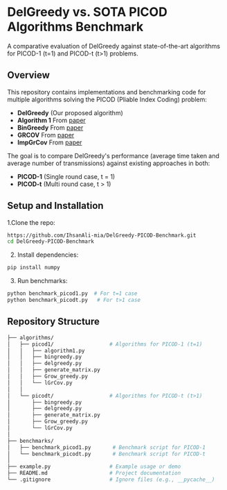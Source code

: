 # DelGreedy vs. SOTA PICOD Algorithms Benchmark

A comparative evaluation of DelGreedy against state-of-the-art algorithms for PICOD-1 (t=1) and PICOD-t (t>1) problems.

## Overview

This repository contains implementations and benchmarking code for multiple algorithms solving the PICOD (Pliable Index Coding) problem:


<ul>
  <li><b>DelGreedy</b> (Our proposed algorithm)</li>
  <li><b>Algorithm 1</b> From <a href='https://arxiv.org/abs/2208.10389'>paper</a></li>
  <li><b>BinGreedy</b> From <a href='https://arxiv.org/abs/1601.05516'>paper</a></li>
  <li><b>GRCOV</b> From <a href='https://ieeexplore.ieee.org/document/7254174'>paper</a></li>
  <li><b>ImpGrCov</b> From <a href='https://ieeexplore.ieee.org/document/10313405'>paper</a></li>
</ul>

The goal is to compare DelGreedy's performance (average time taken and average number of transmissions) against existing approaches in both:

<ul>
  <li><b>PICOD-1</b> (Single round case, t = 1)</li>
  <li><b>PICOD-t</b> (Multi round case, t > 1)</li>
</ul>

## Setup and Installation

1.Clone the repo:

```bash
https://github.com/IhsanAli-mia/DelGreedy-PICOD-Benchmark.git
cd DelGreedy-PICOD-Benchmark
```
2. Install dependencies:
```bash
pip install numpy
```
3. Run benchmarks:
```bash
python benchmark_picod1.py  # For t=1 case  
python benchmark_picodt.py   # For t>1 case
```

## Repository Structure
```bash
├── algorithms/  
│   ├── picod1/                  # Algorithms for PICOD-1 (t=1)  
│   │   ├── algorithm1.py  
│   │   ├── bingreedy.py  
│   │   ├── delgreedy.py         
│   │   ├── generate_matrix.py  
│   │   ├── Grow_greedy.py  
│   │   └── lGrCov.py  
│   │  
│   └── picodt/                  # Algorithms for PICOD-t (t>1)  
│       ├── bingreedy.py  
│       ├── delgreedy.py  
│       ├── generate_matrix.py  
│       ├── Grow_greedy.py  
│       └── lGrCov.py  
│  
├── benchmarks/  
│   ├── benchmark_picod1.py       # Benchmark script for PICOD-1  
│   └── benchmark_picodt.py       # Benchmark script for PICOD-t  
│  
├── example.py                   # Example usage or demo  
├── README.md                    # Project documentation  
└── .gitignore                   # Ignore files (e.g., __pycache__)  
```

